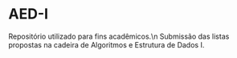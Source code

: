 # AED-I
Repositório utilizado para fins acadêmicos.\n
Submissão das listas propostas na cadeira de Algoritmos e Estrutura de Dados I.
